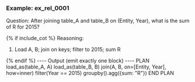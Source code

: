 ### Example: ex_rel_0001
Question:
After joining table_A and table_B on (Entity, Year), what is the sum of R for 2015?

{% if include_cot %}
Reasoning:
1) Load A, B; join on keys; filter to 2015; sum R

{% endif %}
---- Output (emit exactly one block) ----
PLAN
load_as(table_A, A)
load_as(table_B, B)
join(A, B, on=[Entity, Year], how=inner)
filter(Year == 2015)
groupby().agg({sum: "R"})
END PLAN

